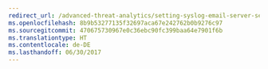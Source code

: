 ```yaml
---
redirect_url: /advanced-threat-analytics/setting-syslog-email-server-settings
ms.openlocfilehash: 8b9b53277135f32697aca67e242762b0b9276c97
ms.sourcegitcommit: 470675730967e0c36ebc90fc399baa64e7901f6b
ms.translationtype: HT
ms.contentlocale: de-DE
ms.lasthandoff: 06/30/2017
---
```

